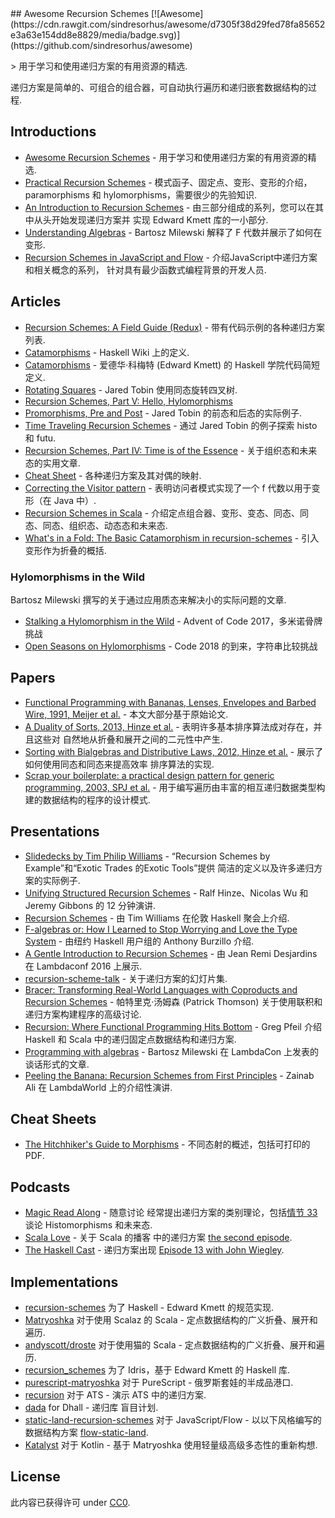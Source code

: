 <div class="github-widget" data-repo="passy/awesome-recursion-schemes"></div>
## Awesome Recursion Schemes [![Awesome](https://cdn.rawgit.com/sindresorhus/awesome/d7305f38d29fed78fa85652e3a63e154dd8e8829/media/badge.svg)](https://github.com/sindresorhus/awesome)

&gt; 用于学习和使用递归方案的有用资源的精选.

递归方案是简单的、可组合的组合器，可自动执行遍历和递归嵌套数据结构的过程.





## Introductions

- [Awesome Recursion Schemes](https://github.com/passy/awesome-recursion-schemes) - 用于学习和使用递归方案的有用资源的精选.
- [Practical Recursion Schemes](https://jtobin.io/practical-recursion-schemes) -
  模式函子、固定点、变形、变形的介绍，
  paramorphisms 和 hylomorphisms，需要很少的先验知识.
- [An Introduction to Recursion Schemes](http://blog.sumtypeofway.com/an-introduction-to-recursion-schemes/) -
  由三部分组成的系列，您可以在其中从头开始发现递归方案并
  实现 Edward Kmett 库的一小部分.
- [Understanding Algebras](https://www.schoolofhaskell.com/user/bartosz/understanding-algebras) -
  Bartosz Milewski 解释了 F 代数并展示了如何在
  变形.
- [Recursion Schemes in JavaScript and Flow](https://medium.com/@JosephJnk/recursion-schemes-in-javascript-and-flow-with-static-land-recursision-schemes-97cf10599fb7) -
  介绍JavaScript中递归方案和相关概念的系列，
  针对具有最少函数式编程背景的开发人员.

## Articles

- [Recursion Schemes: A Field Guide (Redux)](http://comonad.com/reader/2009/recursion-schemes/) -
  带有代码示例的各种递归方案列表.
- [Catamorphisms](https://wiki.haskell.org/Catamorphisms) - Haskell Wiki 上的定义.
- [Catamorphisms](https://www.schoolofhaskell.com/user/edwardk/recursion-schemes/catamorphisms) -
  爱德华·科梅特 (Edward Kmett) 的 Haskell 学院代码简短定义.
- [Rotating Squares](https://jtobin.io/rotating-squares) - Jared Tobin 使用同态旋转四叉树.
- [Recursion Schemes, Part V: Hello, Hylomorphisms](http://blog.sumtypeofway.com/recursion-schemes-part-v/)
- [Promorphisms, Pre and Post](https://jtobin.io/promorphisms-pre-post) - Jared Tobin 的前态和后态的实际例子.
- [Time Traveling Recursion Schemes](https://jtobin.io/time-traveling-recursion) - 通过 Jared Tobin 的例子探索 histo 和 futu.
- [Recursion Schemes, Part IV: Time is of the Essence](http://blog.sumtypeofway.com/recursion-schemes-part-iv-time-is-of-the-essence/) - 关于组织态和未来态的实用文章.
- [Cheat Sheet](https://github.com/sellout/recursion-scheme-talk/blob/master/cheat%20sheet.pdf) - 各种递归方案及其对偶的映射.
- [Correcting the Visitor pattern](http://logji.blogspot.co.uk/2012/02/correcting-visitor-pattern.html) - 表明访问者模式实现了一个 f 代数以用于变形（在 Java 中）.
- [Recursion Schemes in Scala](https://free.cofree.io/2017/11/13/recursion/) - 介绍定点组合器、变形、变态、同态、同态、同态、组织态、动态态和未来态.
- [What's in a Fold: The Basic Catamorphism in recursion-schemes](https://duplode.github.io/posts/whats-in-a-fold.html) - 引入变形作为折叠的概括.

### Hylomorphisms in the Wild

Bartosz Milewski 撰写的关于通过应用质态来解决小的实际问题的文章.

- [Stalking a Hylomorphism in the Wild](https://bartoszmilewski.com/2017/12/29/stalking-a-hylomorphism-in-the-wild/) - Advent of Code 2017，多米诺骨牌挑战
- [Open Seasons on Hylomorphisms](https://bartoszmilewski.com/2018/12/20/open-season-on-hylomorphisms/) - Code 2018 的到来，字符串比较挑战

## Papers

- [Functional Programming with Bananas, Lenses, Envelopes and Barbed Wire, 1991, Meijer et al.](http://maartenfokkinga.github.io/utwente/mmf91m.pdf) -
  本文大部分基于原始论文.
- [A Duality of Sorts, 2013, Hinze et al.](http://www.cs.ox.ac.uk/ralf.hinze/publications/Sorting.pdf) -
  表明许多基本排序算法成对存在，并且这些对
  自然地从折叠和展开之间的二元性中产生.
- [Sorting with Bialgebras and Distributive Laws, 2012, Hinze et al.](http://www.cs.ox.ac.uk/people/daniel.james/sorting/sorting.pdf) -
  展示了如何使用同态和同态来提高效率
  排序算法的实现.
- [Scrap your boilerplate: a practical design pattern for generic programming, 2003, SPJ et al.](http://research.microsoft.com/en-us/um/people/simonpj/Papers/hmap/hmap.ps) -
  用于编写遍历由丰富的相互递归数据类型构建的数据结构的程序的设计模式.

## Presentations

- [Slidedecks by Tim Philip Williams](http://www.timphilipwilliams.com/slides.html) -
  “Recursion Schemes by Example”和“Exotic Trades 的Exotic Tools”提供
  简洁的定义以及许多递归方案的实际例子.
- [Unifying Structured Recursion Schemes](https://www.youtube.com/watch?v=9EGYSb9vov8) -
  Ralf Hinze、Nicolas Wu 和 Jeremy Gibbons 的 12 分钟演讲.
- [Recursion Schemes](https://www.youtube.com/watch?v=Zw9KeP3OzpU) -
  由 Tim Williams 在伦敦 Haskell 聚会上介绍.
- [F-algebras or: How I Learned to Stop Worrying and Love the Type System](https://www.youtube.com/watch?v=PK4SOaAGVfg) -
  由纽约 Haskell 用户组的 Anthony Burzillo 介绍.
- [A Gentle Introduction to Recursion Schemes](https://www.youtube.com/watch?v=i5A2Amfcir8) -
  由 Jean Remi Desjardins 在 Lambdaconf 2016 上展示.
- [recursion-scheme-talk](https://github.com/sellout/recursion-scheme-talk) - 关于递归方案的幻灯片集.
- [Bracer: Transforming Real-World Languages with Coproducts and Recursion Schemes](https://www.youtube.com/watch?v=5Kr7IykGMzU) - 帕特里克·汤姆森 (Patrick Thomson) 关于使用联积和递归方案构建程序的高级讨论.
- [Recursion: Where Functional Programming Hits Bottom](https://www.youtube.com/watch?v=24UoRaoKLjM) - Greg Pfeil 介绍 Haskell 和 Scala 中的递归固定点数据结构和递归方案.
- [Programming with algebras](https://www.youtube.com/watch?v=-98fR9VmLbQ) - Bartosz Milewski 在 LambdaCon 上发表的谈话形式的文章.
- [Peeling the Banana: Recursion Schemes from First Principles](https://www.youtube.com/watch?v=XZ9nPZbaYfE&t=3s) - Zainab Ali 在 LambdaWorld 上的介绍性演讲.

## Cheat Sheets

- [The Hitchhiker's Guide to Morphisms](https://ipfs.io/ipfs/QmTppu1VDAQWsdiyVSZX6qb8PErdpwzNP2oKfEhcgaBvWR/guide-to-morphisms.pdf) - 不同态射的概述，包括可打印的 PDF.

## Podcasts

- [Magic Read Along](http://www.magicreadalong.com/) - 随意讨论
  经常提出递归方案的类别理论，包括[情节
  33](http://www.magicreadalong.com/episode/33) 谈论 Histomorphisms
  和未来态.
- [Scala Love](https://scala.love/) - 关于 Scala 的播客
  中的递归方案 [the second episode](https://scala.love/happy-valentin/).
- [The Haskell Cast](https://www.haskellcast.com/) - 递归方案出现
  [Episode 13 with John Wiegley](https://www.haskellcast.com/episode/013-john-wiegley-on-categories-and-compilers).

## Implementations

- [recursion-schemes](https://github.com/ekmett/recursion-schemes/) 为了
  Haskell - Edward Kmett 的规范实现.
- [Matryoshka](https://github.com/slamdata/matryoshka) 对于使用 Scalaz 的 Scala -
  定点数据结构的广义折叠、展开和遍历.
- [andyscott/droste](https://github.com/andyscott/droste) 对于使用猫的 Scala -
  定点数据结构的广义折叠、展开和遍历.
- [recursion\_schemes](https://github.com/vmchale/recursion_schemes/) 为了
  Idris，基于 Edward Kmett 的 Haskell 库.
- [purescript-matryoshka](https://github.com/slamdata/purescript-matryoshka) 对于 PureScript -
  俄罗斯套娃的半成品港口.
- [recursion](https://github.com/vmchale/recursion) 对于 ATS - 演示
  ATS 中的递归方案.
- [dada](https://github.com/sellout/dada) for Dhall - 递归库
  盲目计划.
- [static-land-recursion-schemes](https://github.com/JosephJNK/static-land-recursion-schemes) 对于 JavaScript/Flow -
  以以下风格编写的数据结构方案 [flow-static-land](https://github.com/gcanti/flow-static-land).
- [Katalyst](https://github.com/aedans/Katalyst) 对于 Kotlin - 基于 Matryoshka 使用轻量级高级多态性的重新构想.

## License

此内容已获得许可
under [CC0](https://creativecommons.org/publicdomain/zero/1.0/).
